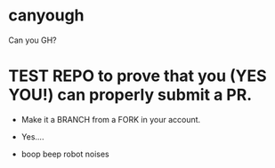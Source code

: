 # canyough
Can you GH?

# TEST REPO to prove that you (YES YOU!) can properly submit a PR.

* Make it a BRANCH from a FORK in your account.

* Yes....
  
* boop beep robot noises
